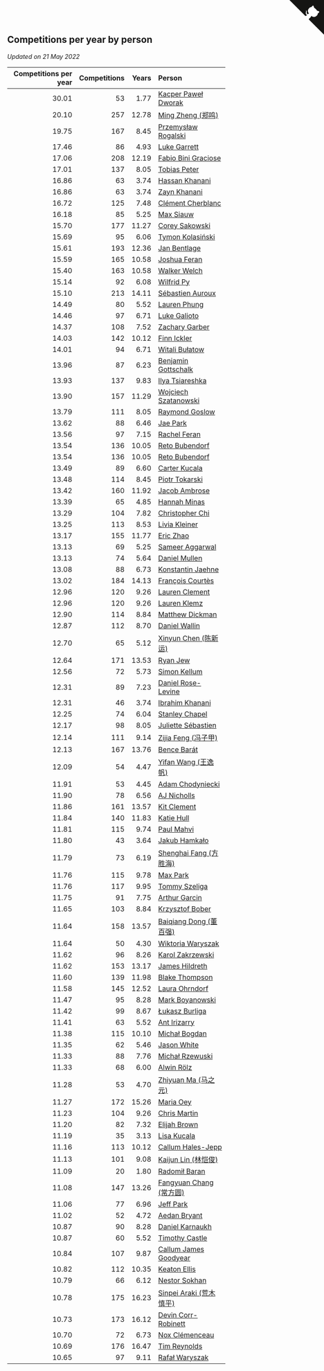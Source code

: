 ## Competitions per year by person

*Updated on 21 May 2022*

| Competitions per year | Competitions | Years | Person |
| ---: | ---: | ---: | :--- |
| 30.01 | 53 | 1.77 | [Kacper Paweł Dworak](https://www.worldcubeassociation.org/persons/2020DWOR01) |
| 20.10 | 257 | 12.78 | [Ming Zheng (郑鸣)](https://www.worldcubeassociation.org/persons/2009ZHEN11) |
| 19.75 | 167 | 8.45 | [Przemysław Rogalski](https://www.worldcubeassociation.org/persons/2013ROGA02) |
| 17.46 | 86 | 4.93 | [Luke Garrett](https://www.worldcubeassociation.org/persons/2017GARR05) |
| 17.06 | 208 | 12.19 | [Fabio Bini Graciose](https://www.worldcubeassociation.org/persons/2010GRAC02) |
| 17.01 | 137 | 8.05 | [Tobias Peter](https://www.worldcubeassociation.org/persons/2014PETE03) |
| 16.86 | 63 | 3.74 | [Hassan Khanani](https://www.worldcubeassociation.org/persons/2018KHAN26) |
| 16.86 | 63 | 3.74 | [Zayn Khanani](https://www.worldcubeassociation.org/persons/2018KHAN28) |
| 16.72 | 125 | 7.48 | [Clément Cherblanc](https://www.worldcubeassociation.org/persons/2014CHER05) |
| 16.18 | 85 | 5.25 | [Max Siauw](https://www.worldcubeassociation.org/persons/2017SIAU02) |
| 15.70 | 177 | 11.27 | [Corey Sakowski](https://www.worldcubeassociation.org/persons/2011SAKO01) |
| 15.69 | 95 | 6.06 | [Tymon Kolasiński](https://www.worldcubeassociation.org/persons/2016KOLA02) |
| 15.61 | 193 | 12.36 | [Jan Bentlage](https://www.worldcubeassociation.org/persons/2010BENT01) |
| 15.59 | 165 | 10.58 | [Joshua Feran](https://www.worldcubeassociation.org/persons/2011FERA01) |
| 15.40 | 163 | 10.58 | [Walker Welch](https://www.worldcubeassociation.org/persons/2011WELC01) |
| 15.14 | 92 | 6.08 | [Wilfrid Py](https://www.worldcubeassociation.org/persons/2016PYWI01) |
| 15.10 | 213 | 14.11 | [Sébastien Auroux](https://www.worldcubeassociation.org/persons/2008AURO01) |
| 14.49 | 80 | 5.52 | [Lauren Phung](https://www.worldcubeassociation.org/persons/2016PHUN02) |
| 14.46 | 97 | 6.71 | [Luke Galioto](https://www.worldcubeassociation.org/persons/2015GALI02) |
| 14.37 | 108 | 7.52 | [Zachary Garber](https://www.worldcubeassociation.org/persons/2014GARB01) |
| 14.03 | 142 | 10.12 | [Finn Ickler](https://www.worldcubeassociation.org/persons/2012ICKL01) |
| 14.01 | 94 | 6.71 | [Witali Bułatow](https://www.worldcubeassociation.org/persons/2015BUAT01) |
| 13.96 | 87 | 6.23 | [Benjamin Gottschalk](https://www.worldcubeassociation.org/persons/2016GOTT01) |
| 13.93 | 137 | 9.83 | [Ilya Tsiareshka](https://www.worldcubeassociation.org/persons/2012TERE01) |
| 13.90 | 157 | 11.29 | [Wojciech Szatanowski](https://www.worldcubeassociation.org/persons/2011SZAT01) |
| 13.79 | 111 | 8.05 | [Raymond Goslow](https://www.worldcubeassociation.org/persons/2014GOSL01) |
| 13.62 | 88 | 6.46 | [Jae Park](https://www.worldcubeassociation.org/persons/2015PARK24) |
| 13.56 | 97 | 7.15 | [Rachel Feran](https://www.worldcubeassociation.org/persons/2015FERA01) |
| 13.54 | 136 | 10.05 | [Reto Bubendorf](https://www.worldcubeassociation.org/persons/2012BUBE01) |
| 13.54 | 136 | 10.05 | [Reto Bubendorf](https://www.worldcubeassociation.org/persons/2012BUBE01) |
| 13.49 | 89 | 6.60 | [Carter Kucala](https://www.worldcubeassociation.org/persons/2015KUCA01) |
| 13.48 | 114 | 8.45 | [Piotr Tokarski](https://www.worldcubeassociation.org/persons/2013TOKA01) |
| 13.42 | 160 | 11.92 | [Jacob Ambrose](https://www.worldcubeassociation.org/persons/2010AMBR01) |
| 13.39 | 65 | 4.85 | [Hannah Minas](https://www.worldcubeassociation.org/persons/2017MINA04) |
| 13.29 | 104 | 7.82 | [Christopher Chi](https://www.worldcubeassociation.org/persons/2014CHIC01) |
| 13.25 | 113 | 8.53 | [Livia Kleiner](https://www.worldcubeassociation.org/persons/2013KLEI03) |
| 13.17 | 155 | 11.77 | [Eric Zhao](https://www.worldcubeassociation.org/persons/2010ZHAO19) |
| 13.13 | 69 | 5.25 | [Sameer Aggarwal](https://www.worldcubeassociation.org/persons/2017AGGA01) |
| 13.13 | 74 | 5.64 | [Daniel Mullen](https://www.worldcubeassociation.org/persons/2016MULL04) |
| 13.08 | 88 | 6.73 | [Konstantin Jaehne](https://www.worldcubeassociation.org/persons/2015JAEH01) |
| 13.02 | 184 | 14.13 | [François Courtès](https://www.worldcubeassociation.org/persons/2008COUR01) |
| 12.96 | 120 | 9.26 | [Lauren Clement](https://www.worldcubeassociation.org/persons/2013KLEM01) |
| 12.96 | 120 | 9.26 | [Lauren Klemz](https://www.worldcubeassociation.org/persons/2013KLEM01) |
| 12.90 | 114 | 8.84 | [Matthew Dickman](https://www.worldcubeassociation.org/persons/2013DICK01) |
| 12.87 | 112 | 8.70 | [Daniel Wallin](https://www.worldcubeassociation.org/persons/2013WALL03) |
| 12.70 | 65 | 5.12 | [Xinyun Chen (陈新运)](https://www.worldcubeassociation.org/persons/2017CHEN36) |
| 12.64 | 171 | 13.53 | [Ryan Jew](https://www.worldcubeassociation.org/persons/2008JEWR01) |
| 12.56 | 72 | 5.73 | [Simon Kellum](https://www.worldcubeassociation.org/persons/2016KELL12) |
| 12.31 | 89 | 7.23 | [Daniel Rose-Levine](https://www.worldcubeassociation.org/persons/2015ROSE01) |
| 12.31 | 46 | 3.74 | [Ibrahim Khanani](https://www.worldcubeassociation.org/persons/2018KHAN27) |
| 12.25 | 74 | 6.04 | [Stanley Chapel](https://www.worldcubeassociation.org/persons/2016CHAP04) |
| 12.17 | 98 | 8.05 | [Juliette Sébastien](https://www.worldcubeassociation.org/persons/2014SEBA01) |
| 12.14 | 111 | 9.14 | [Zijia Feng (冯子甲)](https://www.worldcubeassociation.org/persons/2013FENG02) |
| 12.13 | 167 | 13.76 | [Bence Barát](https://www.worldcubeassociation.org/persons/2008BARA01) |
| 12.09 | 54 | 4.47 | [Yifan Wang (王逸帆)](https://www.worldcubeassociation.org/persons/2017WANY29) |
| 11.91 | 53 | 4.45 | [Adam Chodyniecki](https://www.worldcubeassociation.org/persons/2017CHOD02) |
| 11.90 | 78 | 6.56 | [AJ Nicholls](https://www.worldcubeassociation.org/persons/2015NICH04) |
| 11.86 | 161 | 13.57 | [Kit Clement](https://www.worldcubeassociation.org/persons/2008CLEM01) |
| 11.84 | 140 | 11.83 | [Katie Hull](https://www.worldcubeassociation.org/persons/2010HULL01) |
| 11.81 | 115 | 9.74 | [Paul Mahvi](https://www.worldcubeassociation.org/persons/2012MAHV01) |
| 11.80 | 43 | 3.64 | [Jakub Hamkało](https://www.worldcubeassociation.org/persons/2018HAMK01) |
| 11.79 | 73 | 6.19 | [Shenghai Fang (方胜海)](https://www.worldcubeassociation.org/persons/2016FANG01) |
| 11.76 | 115 | 9.78 | [Max Park](https://www.worldcubeassociation.org/persons/2012PARK03) |
| 11.76 | 117 | 9.95 | [Tommy Szeliga](https://www.worldcubeassociation.org/persons/2012SZEL01) |
| 11.75 | 91 | 7.75 | [Arthur Garcin](https://www.worldcubeassociation.org/persons/2014GARC27) |
| 11.65 | 103 | 8.84 | [Krzysztof Bober](https://www.worldcubeassociation.org/persons/2013BOBE01) |
| 11.64 | 158 | 13.57 | [Baiqiang Dong (董百强)](https://www.worldcubeassociation.org/persons/2008DONG06) |
| 11.64 | 50 | 4.30 | [Wiktoria Waryszak](https://www.worldcubeassociation.org/persons/2018WARY01) |
| 11.62 | 96 | 8.26 | [Karol Zakrzewski](https://www.worldcubeassociation.org/persons/2014ZAKR01) |
| 11.62 | 153 | 13.17 | [James Hildreth](https://www.worldcubeassociation.org/persons/2009HILD01) |
| 11.60 | 139 | 11.98 | [Blake Thompson](https://www.worldcubeassociation.org/persons/2010THOM03) |
| 11.58 | 145 | 12.52 | [Laura Ohrndorf](https://www.worldcubeassociation.org/persons/2009OHRN01) |
| 11.47 | 95 | 8.28 | [Mark Boyanowski](https://www.worldcubeassociation.org/persons/2014BOYA01) |
| 11.42 | 99 | 8.67 | [Łukasz Burliga](https://www.worldcubeassociation.org/persons/2013BURL01) |
| 11.41 | 63 | 5.52 | [Ant Irizarry](https://www.worldcubeassociation.org/persons/2016IRIZ02) |
| 11.38 | 115 | 10.10 | [Michał Bogdan](https://www.worldcubeassociation.org/persons/2012BOGD01) |
| 11.35 | 62 | 5.46 | [Jason White](https://www.worldcubeassociation.org/persons/2016WHIT16) |
| 11.33 | 88 | 7.76 | [Michał Rzewuski](https://www.worldcubeassociation.org/persons/2014RZEW01) |
| 11.33 | 68 | 6.00 | [Alwin Rölz](https://www.worldcubeassociation.org/persons/2016ROLZ01) |
| 11.28 | 53 | 4.70 | [Zhiyuan Ma (马之元)](https://www.worldcubeassociation.org/persons/2017MAZH04) |
| 11.27 | 172 | 15.26 | [Maria Oey](https://www.worldcubeassociation.org/persons/2007OEYM01) |
| 11.23 | 104 | 9.26 | [Chris Martin](https://www.worldcubeassociation.org/persons/2013MART03) |
| 11.20 | 82 | 7.32 | [Elijah Brown](https://www.worldcubeassociation.org/persons/2015BROW03) |
| 11.19 | 35 | 3.13 | [Lisa Kucala](https://www.worldcubeassociation.org/persons/2019KUCA01) |
| 11.16 | 113 | 10.12 | [Callum Hales-Jepp](https://www.worldcubeassociation.org/persons/2012HALE01) |
| 11.13 | 101 | 9.08 | [Kaijun Lin (林恺俊)](https://www.worldcubeassociation.org/persons/2013LINK01) |
| 11.09 | 20 | 1.80 | [Radomił Baran](https://www.worldcubeassociation.org/persons/2020BARA02) |
| 11.08 | 147 | 13.26 | [Fangyuan Chang (常方圆)](https://www.worldcubeassociation.org/persons/2009CHAN04) |
| 11.06 | 77 | 6.96 | [Jeff Park](https://www.worldcubeassociation.org/persons/2015PARK08) |
| 11.02 | 52 | 4.72 | [Aedan Bryant](https://www.worldcubeassociation.org/persons/2017BRYA06) |
| 10.87 | 90 | 8.28 | [Daniel Karnaukh](https://www.worldcubeassociation.org/persons/2014KARN02) |
| 10.87 | 60 | 5.52 | [Timothy Castle](https://www.worldcubeassociation.org/persons/2016CAST48) |
| 10.84 | 107 | 9.87 | [Callum James Goodyear](https://www.worldcubeassociation.org/persons/2012GOOD02) |
| 10.82 | 112 | 10.35 | [Keaton Ellis](https://www.worldcubeassociation.org/persons/2012ELLI01) |
| 10.79 | 66 | 6.12 | [Nestor Sokhan](https://www.worldcubeassociation.org/persons/2016SOKH01) |
| 10.78 | 175 | 16.23 | [Sinpei Araki (荒木慎平)](https://www.worldcubeassociation.org/persons/2006ARAK01) |
| 10.73 | 173 | 16.12 | [Devin Corr-Robinett](https://www.worldcubeassociation.org/persons/2006CORR01) |
| 10.70 | 72 | 6.73 | [Nox Clémenceau](https://www.worldcubeassociation.org/persons/2015CLEM03) |
| 10.69 | 176 | 16.47 | [Tim Reynolds](https://www.worldcubeassociation.org/persons/2005REYN01) |
| 10.65 | 97 | 9.11 | [Rafał Waryszak](https://www.worldcubeassociation.org/persons/2013WARY01) |


<a href="https://github.com/jonatanklosko/wca_statistics" class="github-corner" aria-label="View source on Github"><svg width="80" height="80" viewBox="0 0 250 250" style="fill:#151513; color:#fff; position: absolute; top: 0; border: 0; right: 0;" aria-hidden="true"><path d="M0,0 L115,115 L130,115 L142,142 L250,250 L250,0 Z"></path><path d="M128.3,109.0 C113.8,99.7 119.0,89.6 119.0,89.6 C122.0,82.7 120.5,78.6 120.5,78.6 C119.2,72.0 123.4,76.3 123.4,76.3 C127.3,80.9 125.5,87.3 125.5,87.3 C122.9,97.6 130.6,101.9 134.4,103.2" fill="currentColor" style="transform-origin: 130px 106px;" class="octo-arm"></path><path d="M115.0,115.0 C114.9,115.1 118.7,116.5 119.8,115.4 L133.7,101.6 C136.9,99.2 139.9,98.4 142.2,98.6 C133.8,88.0 127.5,74.4 143.8,58.0 C148.5,53.4 154.0,51.2 159.7,51.0 C160.3,49.4 163.2,43.6 171.4,40.1 C171.4,40.1 176.1,42.5 178.8,56.2 C183.1,58.6 187.2,61.8 190.9,65.4 C194.5,69.0 197.7,73.2 200.1,77.6 C213.8,80.2 216.3,84.9 216.3,84.9 C212.7,93.1 206.9,96.0 205.4,96.6 C205.1,102.4 203.0,107.8 198.3,112.5 C181.9,128.9 168.3,122.5 157.7,114.1 C157.9,116.9 156.7,120.9 152.7,124.9 L141.0,136.5 C139.8,137.7 141.6,141.9 141.8,141.8 Z" fill="currentColor" class="octo-body"></path></svg></a><style>.github-corner:hover .octo-arm{animation:octocat-wave 560ms ease-in-out}@keyframes octocat-wave{0%,100%{transform:rotate(0)}20%,60%{transform:rotate(-25deg)}40%,80%{transform:rotate(10deg)}}@media (max-width:500px){.github-corner:hover .octo-arm{animation:none}.github-corner .octo-arm{animation:octocat-wave 560ms ease-in-out}}</style>

